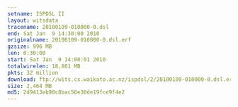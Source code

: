 ```yaml
---
setname: ISPDSL II
layout: witsdata
tracename: 20100109-010000-0.dsl
end: Sat Jan  9 14:30:00 2010
originalname: 20100109-010000-0.dsl.erf
gzsize: 996 MB
len: 0:30:00
start: Sat Jan  9 14:00:01 2010
totalwirelen: 18,801 MB
pkts: 32 million
download: ftp://wits.cs.waikato.ac.nz/ispdsl/2/20100109-010000-0.dsl.erf.gz
size: 2,464 MB
md5: 2d9413eb90c8bac56e30de19fce9f4e2
---
```

